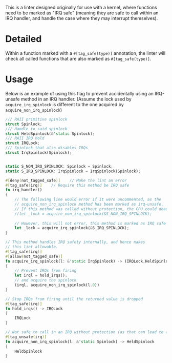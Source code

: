 This is a linter designed originally for use with a kernel, where functions need to be marked as "IRQ safe" (meaning they are safe to call
within an IRQ handler, and handle the case where they may interrupt themselves).

# Detailed #
Within a function marked with a `#[tag_safe(type)]` annotation, the linter will check all called functions that are also marked as `#[tag_safe(type)]`.

# Usage #
Below is an example of using this flag to prevent accidentally using an IRQ-unsafe method in an IRQ handler.
(Assume the lock used by `acquire_irq_spinlock` is different to the one acquired by `acquire_non_irq_spinlock`)

```rust
/// RAII primitive spinlock
struct Spinlock;
/// Handle to said spinlock
struct HeldSpinlock(&'static Spinlock);
/// RAII IRQ hold
struct IRQLock;
/// Spinlock that also disables IRQs
struct IrqSpinlock(Spinlock);


static S_NON_IRQ_SPINLOCK: Spinlock = Spinlock;
static S_IRQ_SPINLOCK: IrqSpinlock = IrqSpinlock(Spinlock);

#[deny(not_tagged_safe)]	// Make the lint an error
#[tag_safe(irq)]	// Require this method be IRQ safe
fn irq_handler()
{
	// The following line would error if it were uncommented, as the
	// acquire_non_irq_spinlock method has been marked as irq-unsafe.
	// If this method was called without protection, the CPU could deadlock.
	//let _lock = acquire_non_irq_spinlock(&S_NON_IRQ_SPINLOCK);
	
	// However, this will not error, this method is marked as IRQ safe
	let _lock = acquire_irq_spinlock(&S_IRQ_SPINLOCK);
}

// This method handles IRQ safety internally, and hence makes
// this lint allowable.
#[tag_safe(irq)]
#[allow(not_tagged_safe)]
fn acquire_irq_spinlock(l: &'static IrqSpinlock) -> (IRQLock,HeldSpinlock)
{
	// Prevent IRQs from firing
	let irql = hold_irqs();
	// and acquire the spinlock
	(irql, acquire_non_irq_spinlock(l.0))
}

// Stop IRQs from firing until the returned value is dropped
#[tag_safe(irq)]
fn hold_irqs() -> IRQLock
{
	IRQLock
}

// Not safe to call in an IRQ without protection (as that can lead to a uniprocessor deadlock)
#[tag_unsafe(irq)]
fn acquire_non_irq_spinlock(l: &'static Spinlock) -> HeldSpinlock
{
	HeldSpinlock
}
```
